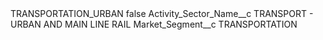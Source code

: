 <?xml version="1.0" encoding="UTF-8"?>
<CustomMetadata xmlns="http://soap.sforce.com/2006/04/metadata" xmlns:xsi="http://www.w3.org/2001/XMLSchema-instance" xmlns:xsd="http://www.w3.org/2001/XMLSchema">
    <label>TRANSPORTATION_URBAN</label>
    <protected>false</protected>
    <values>
        <field>Activity_Sector_Name__c</field>
        <value xsi:type="xsd:string">TRANSPORT - URBAN AND MAIN LINE RAIL</value>
    </values>
    <values>
        <field>Market_Segment__c</field>
        <value xsi:type="xsd:string">TRANSPORTATION</value>
    </values>
</CustomMetadata>
